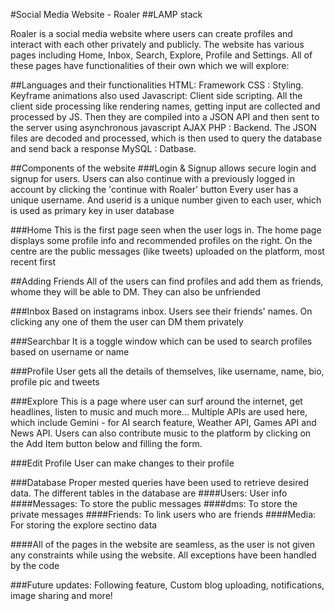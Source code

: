 #Social Media Website - Roaler
##LAMP stack

Roaler is a social media website where users can create profiles and interact with each other privately and publicly. The website has various pages including Home, Inbox, Search, Explore, Profile and Settings. All of these pages have functionalities of their own which we will explore:

##Languages and their functionalities
HTML: Framework
CSS : Styling. Keyframe animations also used
Javascript: Client side scripting. All the client side processing like rendering names, getting input are collected and processed by JS. Then they are compiled into a JSON API and then sent to the server using asynchronous javascript AJAX
PHP : Backend. The JSON files are decoded and processed, which is then used to query the database and send back a response
MySQL : Datbase. 

##Components of the website
###Login & Signup
allows secure login and signup for users. Users can also continue with a previously logged in account by clicking the 'continue with Roaler' button
Every user has a unique username. And userid is a unique number given to each user, which is used as primary key in user database 

###Home
This is the first page seen when the user logs in. The home page displays some profile info and recommended profiles on the right. On the centre are the public messages (like tweets) uploaded on the platform, most recent first

##Adding Friends
All of the users can find profiles and add them as friends, whome they will be able to DM. They can also be unfriended

###Inbox
Based on instagrams inbox. Users see their friends' names. On clicking any one of them the user can DM them privately

###Searchbar 
It is a toggle window which can be used to search profiles based on username or name

###Profile
User gets all the details of themselves, like username, name, bio, profile pic and tweets

###Explore
This is a page where user can surf around the internet, get headlines, listen to music and much more... 
Multiple APIs are used here, which include Gemini - for AI search feature, Weather API, Games API and News API. Users can also contribute music to the platform by clicking on the Add Item button below and filling the form. 

###Edit Profile
User can make changes to their profile

###Database
Proper mested queries have been used to retrieve desired data. The different tables in the database are
####Users: User info
####Messages: To store the public messages
####dms: To store the private messages
####Friends: To link users who are friends
####Media: For storing the explore sectino data

####All of the pages in the website are seamless, as the user is not given any constraints while using the website. All exceptions have been handled by the code

###Future updates: Following feature, Custom blog uploading, notifications, image sharing and more!

 
 
